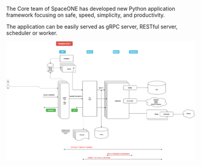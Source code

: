 The Core team of SpaceONE has developed new Python application framework focusing on safe, speed, simplicity, and productivity.   

The application can be easily served as gRPC server, RESTful server, scheduler or worker. 

![](msa-framework.png)
